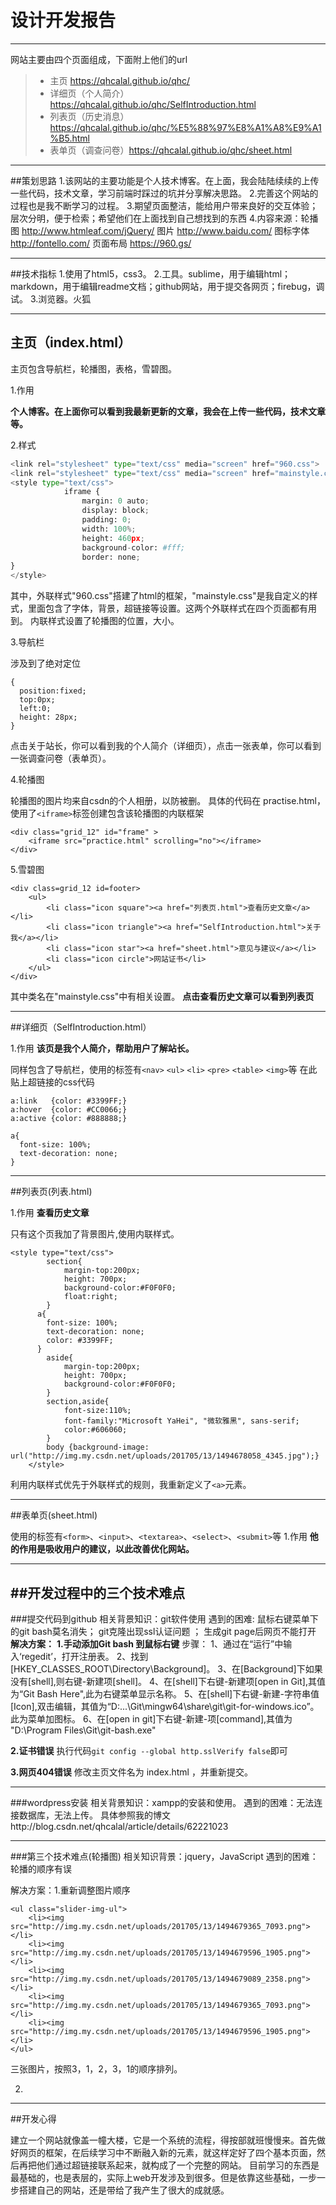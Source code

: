 ﻿# 设计开发报告

------

网站主要由四个页面组成，下面附上他们的url

> * 主页    https://qhcalal.github.io/qhc/
> * 详细页（个人简介）https://qhcalal.github.io/qhc/SelfIntroduction.html
> * 列表页（历史消息）https://qhcalal.github.io/qhc/%E5%88%97%E8%A1%A8%E9%A1%B5.html
> * 表单页（调查问卷）https://qhcalal.github.io/qhc/sheet.html

---
##策划思路
1.该网站的主要功能是个人技术博客。在上面，我会陆陆续续的上传一些代码，技术文章，学习前端时踩过的坑并分享解决思路。
2.完善这个网站的过程也是我不断学习的过程。
3.期望页面整洁，能给用户带来良好的交互体验；层次分明，便于检索；希望他们在上面找到自己想找到的东西
4.内容来源：轮播图 http://www.htmleaf.com/jQuery/ 
            图片 http://www.baidu.com/
            图标字体 http://fontello.com/
            页面布局 https://960.gs/
            
---
##技术指标
1.使用了html5，css3。
2.工具。sublime，用于编辑html；markdown，用于编辑readme文档；github网站，用于提交各网页；firebug，调试。
3.浏览器。火狐


------
## 主页（index.html）


主页包含导航栏，轮播图，表格，雪碧图。

1.作用

**个人博客。在上面你可以看到我最新更新的文章，我会在上传一些代码，技术文章等。**

2.样式

```python
<link rel="stylesheet" type="text/css" media="screen" href="960.css">  
<link rel="stylesheet" type="text/css" media="screen" href="mainstyle.css">
<style type="text/css">
            iframe {
                margin: 0 auto;
                display: block;
                padding: 0;
                width: 100%;
                height: 460px;
                background-color: #fff;
                border: none;
}
</style>
```

其中，外联样式"960.css"搭建了html的框架，"mainstyle.css"是我自定义的样式，里面包含了字体，背景，超链接等设置。这两个外联样式在四个页面都有用到。
内联样式设置了轮播图的位置，大小。

3.导航栏

涉及到了绝对定位
```
{
  position:fixed;
  top:0px;
  left:0;
  height: 28px;
}
```
点击关于站长，你可以看到我的个人简介（详细页），点击一张表单，你可以看到一张调查问卷（表单页）。

4.轮播图

轮播图的图片均来自csdn的个人相册，以防被删。
具体的代码在 practise.html，使用了``<iframe>``标签创建包含该轮播图的内联框架
```
<div class="grid_12" id="frame" >
    <iframe src="practice.html" scrolling="no"></iframe>
</div>
```

5.雪碧图
```
<div class=grid_12 id=footer>
	<ul>
		<li class="icon square"><a href="列表页.html">查看历史文章</a></li>
		<li class="icon triangle"><a href="SelfIntroduction.html">关于我</a></li>
		<li class="icon star"><a href="sheet.html">意见与建议</a></li>
		<li class="icon circle">网站证书</li>
	</ul>
</div>
```
其中类名在"mainstyle.css"中有相关设置。
**点击查看历史文章可以看到列表页**


------
##详细页（SelfIntroduction.html）

1.作用
**该页是我个人简介，帮助用户了解站长。**

同样包含了导航栏，使用的标签有``<nav>`` ``<ul>`` ``<li>`` ``<pre>`` ``<table>``  ``<img>``等
在此贴上超链接的css代码
```
a:link   {color: #3399FF;} 
a:hover  {color: #CC0066;}
a:active {color: #888888;}

a{
  font-size: 100%;
  text-decoration: none;
}
```

--------
##列表页(列表.html)

1.作用
**查看历史文章**

只有这个页我加了背景图片,使用内联样式。
```
<style type="text/css">
		section{
  			margin-top:200px;
  			height: 700px;
  			background-color:#F0F0F0;
  			float:right;
		}
      a{
        font-size: 100%;
        text-decoration: none;
        color: #3399FF;
      }
		aside{
  			margin-top:200px;
  			height: 700px;
  			background-color:#F0F0F0;
		}
		section,aside{
			font-size:110%;
  			font-family:"Microsoft YaHei", "微软雅黑", sans-serif;
  			color:#606060;
		}
		body {background-image: url("http://img.my.csdn.net/uploads/201705/13/1494678058_4345.jpg");}
	</style>
```
利用内联样式优先于外联样式的规则，我重新定义了``<a>``元素。

---------


##表单页(sheet.html)

使用的标签有``<form>``、``<input>``、``<textarea>``、``<select>``、``<submit>``等
1.作用 
**他的作用是吸收用户的建议，以此改善优化网站。**

---
##开发过程中的三个技术难点
---
###提交代码到github
    相关背景知识：git软件使用
    遇到的困难:
    鼠标右键菜单下的git bash莫名消失； 
    git克隆出现ssl认证问题 ；
    生成git   page后网页不能打开
**解决方案：**
    **1.手动添加Git bash 到鼠标右键** 
    步骤：
    1、通过在“运行”中输入‘regedit’，打开注册表。
    2、找到[HKEY_CLASSES_ROOT\Directory\Background]。
    3、在[Background]下如果没有[shell],则右键-新建项[shell]。
    4、在[shell]下右键-新建项[open in Git],其值为“Git Bash Here",此为右键菜单显示名称。
    5、在[shell]下右键-新建-字符串值[Icon],双击编辑，其值为“D:\...\Git\mingw64\share\git\git-for-windows.ico”。此为菜单加图标。
    6、在[open in git]下右键-新建-项[command],其值为 "D:\Program Files\Git\git-bash.exe"

**2.证书错误**
执行代码```git config --global http.sslVerify false```即可

**3.网页404错误**
修改主页文件名为 index.html ，并重新提交。


---

###wordpress安装
    相关背景知识：xampp的安装和使用。
    遇到的困难：无法连接数据库，无法上传。
 具体参照我的博文http://blog.csdn.net/qhcalal/article/details/62221023

----
###第三个技术难点(轮播图)
    相关知识背景：jquery，JavaScript
    遇到的困难：
    轮播的顺序有误
    
解决方案：1.重新调整图片顺序
```
<ul class="slider-img-ul">
    <li><img src="http://img.my.csdn.net/uploads/201705/13/1494679365_7093.png"></li>
    <li><img src="http://img.my.csdn.net/uploads/201705/13/1494679596_1905.png"></li>
    <li><img src="http://img.my.csdn.net/uploads/201705/13/1494679089_2358.png"></li>
    <li><img src="http://img.my.csdn.net/uploads/201705/13/1494679365_7093.png"></li>
    <li><img src="http://img.my.csdn.net/uploads/201705/13/1494679596_1905.png"></li>
</ul>
```
三张图片，按照3，1，2，3，1的顺序排列。

2.


----
##开发心得

建立一个网站就像盖一幢大楼，它是一个系统的流程，得按部就班慢慢来。首先做好网页的框架，在后续学习中不断融入新的元素，就这样定好了四个基本页面，然后再把他们通过超链接联系起来，就构成了一个完整的网站。
目前学习的东西是最基础的，也是表层的，实际上web开发涉及到很多。但是依靠这些基础，一步一步搭建自己的网站，还是带给了我产生了很大的成就感。







